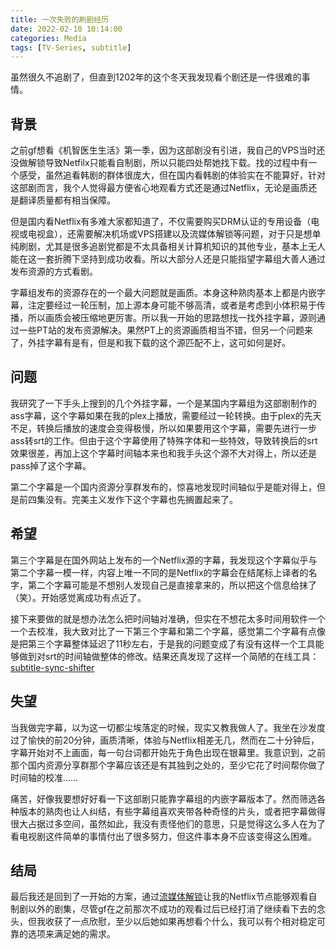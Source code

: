 ```yaml
---
title: 一次失败的刷剧经历
date: 2022-02-10 10:14:00
categories: Media
tags: [TV-Series, subtitle]
---
```


虽然很久不追剧了，但直到1202年的这个冬天我发现看个剧还是一件很难的事情。
<!-- more -->
## 背景

之前gf想看《机智医生生活》第一季，因为这部剧没有引进，我自己的VPS当时还没做解锁导致Netfilx只能看自制剧，所以只能四处帮她找下载。找的过程中有一个感受，虽然追看韩剧的群体很庞大，但在国内看韩剧的体验实在不能算好，针对这部剧而言，我个人觉得最方便省心地观看方式还是通过Netflix，无论是画质还是翻译质量都有相当保障。

但是国内看Netflix有多难大家都知道了，不仅需要购买DRM认证的专用设备（电视或电视盒），还需要解决机场或VPS搭建以及流媒体解锁等问题，对于只是想单纯刷剧，尤其是很多追剧党都是不太具备相关计算机知识的其他专业，基本上无人能在这一套折腾下坚持到成功收看。所以大部分人还是只能指望字幕组大善人通过发布资源的方式看剧。

字幕组发布的资源存在的一个最大问题就是画质。本身这种熟肉基本上都是内嵌字幕，注定要经过一轮压制，加上源本身可能不够高清，或者是考虑到小体积易于传播，所以画质会被压缩地更厉害。所以我一开始的思路想找一找外挂字幕，源则通过一些PT站的发布资源解决。果然PT上的资源画质相当不错，但另一个问题来了，外挂字幕有是有，但是和我下载的这个源匹配不上，这可如何是好。

## 问题

我研究了一下手头上搜到的几个外挂字幕，一个是某国内字幕组为这部剧制作的ass字幕，这个字幕如果在我的plex上播放，需要经过一轮转换。由于plex的先天不足，转换后播放的速度会变得极慢，所以如果要用这个字幕，需要先进行一步ass转srt的工作。但由于这个字幕使用了特殊字体和一些特效，导致转换后的srt效果很差，再加上这个字幕时间轴本来也和我手头这个源不大对得上，所以还是pass掉了这个字幕。

第二个字幕是一个国内资源分享群发布的，惊喜地发现时间轴似乎是能对得上，但是前四集没有。完美主义发作下这个字幕也先搁置起来了。

## 希望

第三个字幕是在国外网站上发布的一个Netflix源的字幕，我发现这个字幕似乎与第二个字幕一模一样，内容上唯一不同的是Netflix的字幕会在结尾标上译者的名字，第二个字幕可能是不想别人发现自己是直接拿来的，所以把这个信息给抹了（笑）。开始感觉离成功有点近了。

接下来要做的就是想办法怎么把时间轴对准确，但实在不想花太多时间用软件一个一个去校准，我大致对比了一下第三个字幕和第二个字幕，感觉第二个字幕有点像是把第三个字幕整体延迟了11秒左右，于是我的问题变成了有没有这样一个工具能够做到对srt的时间轴做整体的修改。结果还真发现了这样一个简陋的在线工具：[subtitle-sync-shifter](https://subtitletools.com/subtitle-sync-shifter)

## 失望
当我做完字幕，以为这一切都尘埃落定的时候，现实又教我做人了。我坐在沙发度过了愉快的前20分钟，画质清晰，体验与Netflix相差无几，然而在二十分钟后，字幕开始对不上画面，每一句台词都开始先于角色出现在银幕里。我意识到，之前那个国内资源分享群那个字幕应该还是有其独到之处的，至少它花了时间帮你做了时间轴的校准……

痛苦，好像我要想好好看一下这部剧只能靠字幕组的内嵌字幕版本了。然而筛选各种版本的熟肉也让人纠结，有些字幕组喜欢夹带各种奇怪的片头，或者把字幕做得很大占据过多空间，虽然如此，我没有责怪他们的意思，只是觉得这么多人在为了看电视剧这件简单的事情付出了很多努力，但这件事本身不应该变得这么困难。

## 结局

最后我还是回到了一开始的方案，通过[流媒体解锁](https://mykonakona.github.io/2022/11/14/install-warp-on-hostdare-vps/)让我的Netflix节点能够观看自制剧以外的剧集，尽管gf在之前那次不成功的观看过后已经打消了继续看下去的念头，但我收获了一点欣慰，至少以后她如果再想看个什么，我可以有个相对稳定可靠的选项来满足她的需求。




